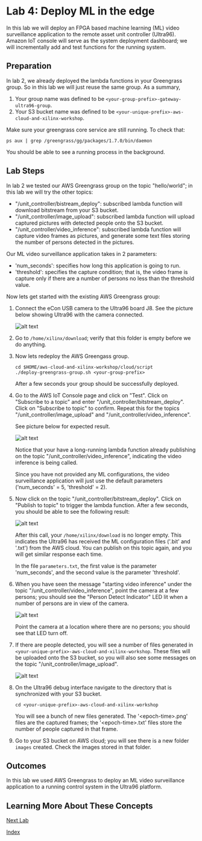 # Lab 4: Deploy ML in the edge

In this lab we will deploy an FPGA based machine learning (ML) video 
surveillance application to the remote asset unit controller (Ultra96).
Amazon IoT console will serve as the system deployment dashboard; we will
 incrementally add and test functions for the running system.

## Preparation

In lab 2, we already deployed the lambda functions in your Greengrass group. 
So in this lab we will just reuse the same group.
As a summary,

1. Your group name was defined to be `<your-group-prefix>-gateway-ultra96-group`.
2. Your S3 bucket name was defined to be `<your-unique-prefix>-aws-cloud-and-xilinx-workshop`.

Make sure your greengrass core service are still running. To check that:

```shell
ps aux | grep /greengrass/gg/packages/1.7.0/bin/daemon
```

You should be able to see a running process in the background.

## Lab Steps
In lab 2 we tested our AWS Greengrass group on the topic "hello/world"; in this
lab we will try the other topics: 

* "/unit_controller/bistream_deploy": subscribed lambda function will download 
bitstream from your S3 bucket.
* "/unit_controller/image_upload": subscribed lambda function will upload 
captured pictures with detected people onto the S3 bucket.
* "/unit_controller/video_inference": subscribed lambda function will capture
video frames as pictures, and generate some text files storing the number of 
persons detected in the pictures.

Our ML video surveillance application takes in 2 parameters:

* 'num_seconds': specifies how long this application is going to run.
* 'threshold': specifies the capture condition; that is, the video frame is 
capture only if there are a number of persons no less than the threshold value.

Now lets get started with the existing AWS Greengrass group:

1. Connect the eCon USB camera to the Ultra96 board J8.  See the picture below 
showing Ultra96 with the camera connected.

   ![alt text](images/Ultra96_WithCamera.jpg?raw=true "Ultra96 with USB Camera")

2. Go to `/home/xilinx/download`; verify that this folder is empty before we 
   do anything.

3. Now lets redeploy the AWS Greengass group.

   ```shell
   cd $HOME/aws-cloud-and-xilinx-workshop/cloud/script
   ./deploy-greengrass-group.sh <your-group-prefix>
   ```

   After a few seconds your group should be successfully deployed.

4. Go to the AWS IoT Console page and click on "Test". Click on 
"Subscribe to a topic" and enter "/unit_controller/bitstream_deploy". Click on
"Subscribe to topic" to confirm. Repeat this for the topics 
"/unit_controller/image_upload" and "/unit_controller/video_inference".

   See picture below for expected result.

   ![alt text](images/Subscribe_Video_Inference.PNG)

   Notice that your have a long-running lambda function already publishing
   on the topic "/unit_controller/video_inference", indicating the video 
   inference is being called. 
   
   Since you have not provided any ML 
   configurations, the video surveillance application will just use the default
   parameters ('num_seconds' = 5, 'threshold' = 2).

5. Now click on the topic "/unit_controller/bitstream_deploy". Click on 
"Publish to topic" to trigger the lambda function. After a few seconds, you 
should be able to see the following result:

   ![alt text](images/Publish_Bitstream_Deploy.PNG)

   After this call, your `/home/xilinx/download` is no longer empty.
   This indicates the Ultra96 has received the ML configuration files 
   ('.bit' and '.txt') from the AWS cloud. 
   You can publish on this topic again, and you will get similar response 
   each time.
   
   In the file `parameters.txt`, the first value is the parameter 
   'num_seconds', and the second value is the parameter 'threshold'.

6. When you have seen the message "starting video inference" under the topic 
"/unit_controller/video_inference", point the camera at a few persons; 
you should see the "Person Detect Indicator" LED lit when a number of 
persons are in view of the camera. 

   ![alt text](images/Ultra96_LED_Configuration.PNG?raw=true "Ultra96 User LED Definitions")

   Point the camera at a location where there are no persons; you should see 
that LED turn off.

7. If there are people detected, you will see a number of files generated in 
`<your-unique-prefix>-aws-cloud-and-xilinx-workshop`. 
These files will be uploaded onto the S3 bucket, so
you will also see some messages on the topic "/unit_controller/image_upload".

   ![alt text](images/Publish_Image_Upload.PNG)

8. On the Ultra96 debug interface navigate to the directory that is 
synchronized with your S3 bucket.

   ```shell
   cd <your-unique-prefix>-aws-cloud-and-xilinx-workshop
   ```

   You will see a bunch of new files generated. The 
   '\<epoch-time\>.png' files are the captured frames; the '\<epoch-time\>.txt'
   files store the number of people captured in that frame.

9. Go to your S3 bucket on AWS cloud; you will see there is a new folder 
`images` created. Check the images stored in that folder.


## Outcomes
In this lab we used AWS Greengrass to deploy an ML video 
surveillance application to a running control system in the Ultra96 platform. 

## Learning More About These Concepts

[Next Lab](./Lab5.md)

[Index](./README.md)

